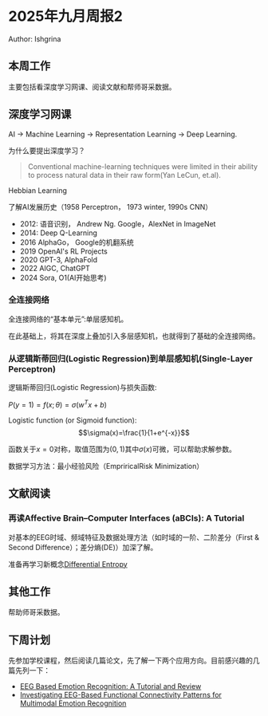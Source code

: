 # 2025年九月周报2
Author: Ishgrina

## 本周工作

主要包括看深度学习网课、阅读文献和帮师哥采数据。

## 深度学习网课

AI -> Machine Learning -> Representation Learning -> Deep Learning.

为什么要提出深度学习？

> Conventional machine-learning techniques were limited in their ability to process natural data in their raw form(Yan LeCun, et.al).

Hebbian Learning

了解AI发展历史（1958 Perceptron， 1973 winter, 1990s CNN）
- 2012: 语音识别， Andrew Ng. Google，AlexNet in ImageNet
- 2014: Deep Q-Learning
- 2016 AlphaGo， Google的机翻系统
- 2019 OpenAI's RL Projects
- 2020 GPT-3, AlphaFold
- 2022 AIGC, ChatGPT
- 2024 Sora, O1(AI开始思考)

### 全连接网络

全连接网络的“基本单元”:单层感知机。

在此基础上，将其在深度上叠加引入多层感知机，也就得到了基础的全连接网络。

### 从逻辑斯蒂回归(Logistic Regression)到单层感知机(Single-Layer Perceptron)

逻辑斯蒂回归(Logistic Regression)与损失函数:

$P(y=1)=f(x;\theta)=\sigma(w^Tx+b)$

Logistic function (or Sigmoid function): 
$$\sigma(x)=\frac{1}{1+e^{-x}}$$

函数关于$x=0$对称，取值范围为$(0,1)$其中$\sigma(x)$可微，可以帮助求解参数。

数据学习方法：最小经验风险（EmpriricalRisk Minimization）

## 文献阅读

### 再读Affective Brain–Computer Interfaces (aBCIs): A Tutorial

对基本的EEG时域、频域特征及数据处理方法（如时域的一阶、二阶差分（First & Second Difference）；差分熵(DE)）加深了解。

准备再学习新概念[Differential Entropy](https://www.sciencedirect.com/topics/engineering/differential-entropy)

## 其他工作

帮助师哥采数据。

## 下周计划

先参加学校课程，然后阅读几篇论文，先了解一下两个应用方向。目前感兴趣的几篇先列一下：

- [EEG Based Emotion Recognition: A Tutorial and Review](https://arxiv.org/abs/2203.11279)
- [Investigating EEG-Based Functional Connectivity Patterns for Multimodal Emotion Recognition](https://arxiv.org/abs/2004.01973)